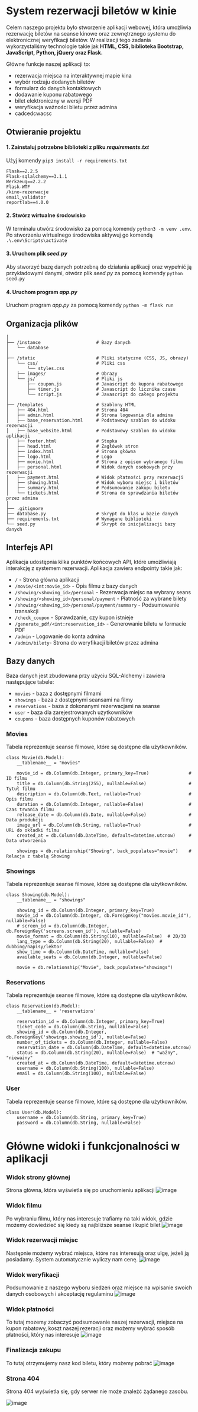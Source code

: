 # System rezerwacji biletów w kinie

Celem naszego projektu było stworzenie aplikacji webowej, która umożliwia rezerwację biletów na seanse kinowe oraz zewnętrznego systemu do elektronicznej weryfikacji biletów. W realizacji tego zadania wykorzystaliśmy technologie takie jak **HTML, CSS, biblioteka Bootstrap, JavaScript, Python, jQuery oraz Flask.**

Główne funkcje naszej aplikacji to:
* rezerwacja miejsca na interaktywnej mapie kina
* wybór rodzaju dodanych biletów
* formularz do danych kontaktowych
* dodawanie kuponu rabatowego
* bilet elektroniczny w wersji PDF
* weryfikacja ważności blietu przez admina
* cadcedcwacsc


## Otwieranie projektu
#### 1. Zainstaluj potrzebne biblioteki z pliku *requirements.txt*
Użyj komendy `pip3 install -r requirements.txt`

    Flask==2.2.5
    Flask-sqlalchemy==3.1.1
    Werkzeug==2.2.2
    Flask-WTF
    /kino-rezerwacje
    email_validator
    reportlab==4.0.0
    

#### 2. Stwórz wirtualne środowisko
W terminalu utwórz środowisko za pomocą komendy `python3 -m venv .env`. Po stworzeniu wirtualnego środowiska aktywuj go komendą `.\.env\Scripts\activate`

#### 3. Uruchom plik *seed.py*
Aby stworzyć bazę danych potrzebną do działania aplikacji oraz wypełnić ją przykładowymi danymi, otwórz plik *seed.py* za pomocą komendy `python seed.py`

#### 4. Uruchom program *app.py*
Uruchom program *app.py* za pomocą komendy `python -m flask run`

## Organizacja plików
    │ 
    ├── /instance                     # Bazy danych
    │   └── database                  
    │ 
    ├── /static                       # Pliki statyczne (CSS, JS, obrazy)
    │   └── css/                      # Pliki css
    │       └── styles.css            
    │   ├── images/                   # Obrazy 
    │   └── js/                       # Pliki js
    │       ├── coupon.js             # Javascript do kupona rabatowego
    │       ├── timer.js              # Javascript do licznika czasu
    │       └── script.js             # Javascript do całego projektu
    │ 
    ├── /templates                    # Szablony HTML
    │   ├── 404.html                  # Strona 404
    │   ├── admin.html                # Strona logowania dla admina
    │   ├── base_reservation.html     # Podstawowy szablon do widoku rezerwacji
    │   ├── base_website.html         # Podstawowy szablon do widoku aplikacji
    │   ├── footer.html               # Stopka
    │   ├── head.html                 # Zagłówek stron
    │   ├── index.html                # Strona główna
    │   ├── logo.html                 # Logo
    │   ├── movie.html                # Strona z opisem wybranego filmu
    │   ├── personal.html             # Widok danych osobowych przy rezerwacji
    │   ├── payment.html              # Widok płatności przy rezerwacji
    │   ├── showing.html              # Widok wyboru miejsc i biletów
    │   ├── summary.html              # Podsumowanie zakupu biletu
    │   └── tickets.html              # Strona do sprawdzania biletów przez admina
    │
    ├── .gitignore             
    ├── database.py                   # Skrypt do klas w bazie danych
    ├── requirements.txt              # Wymagane biblioteki
    └── seed.py                       # Skrypt do inicjalizacji bazy danych



## Interfejs API
Aplikacja udostępnia kilka punktów końcowych API, które umożliwiają interakcję z systemem rezerwacji. Aplikacja zawiera endpointy takie jak:

* `/` - Strona główna aplikacji 
* `/movie/<int:movie_id>` - Opis filmu z bazy danych
* `/showing/<showing_id>/personal` - Rezerwacja miejsc na wybrany seans
* `/showing/<showing_id>/personal/payment` - Płatność za wybrane bilety
* `/showing/<showing_id>/personal/payment/summary` - Podsumowanie transakcji 
* `/check_coupon` - Sprawdzanie, czy kupon istnieje
* `/generate_pdf/<int:reservation_id>` - Generowanie biletu w formacie PDF
* `/admin` - Logowanie do konta admina
* `/admin/bilety`- Strona do weryfikacji biletów przez admina

## Bazy danych
Baza danych jest zbudowana przy użyciu SQL-Alchemy i zawiera następujące tabele:
* `movies` - baza z dostępnymi filmami
* `showings` - baza z dostępnymi seansami na filmy
* `reservations` - baza z dokonanymi rezerwacjami na seanse
* `user` - baza dla zarejestrowanych użytkowników
* `coupons` - baza dostępnych kuponów rabatowych

### Movies
Tabela reprezentuje seanse filmowe, które są dostępne dla użytkowników.

    class Movie(db.Model):
        __tablename__ = "movies"
        
        movie_id = db.Column(db.Integer, primary_key=True)               # ID filmu
        title = db.Column(db.String(255), nullable=False)                # Tytuł filmu
        description = db.Column(db.Text, nullable=True)                  # Opis filmu 
        duration = db.Column(db.Integer, nullable=False)                 # Czas trwania filmu
        release_date = db.Column(db.Date, nullable=False)                # Data produkcji
        image_url = db.Column(db.String, nullable=True)                  # URL do okładki filmu
        created_at = db.Column(db.DateTime, default=datetime.utcnow)     # Data utworzenia
    
        showings = db.relationship("Showing", back_populates="movie")    # Relacja z tabelą Showing

### Showings
Tabela reprezentuje seanse filmowe, które są dostępne dla użytkowników.

    class Showing(db.Model):
        __tablename__ = "showings"
    
        showing_id = db.Column(db.Integer, primary_key=True)
        movie_id = db.Column(db.Integer, db.ForeignKey("movies.movie_id"), nullable=False)
        # screen_id = db.Column(db.Integer, db.ForeignKey('screens.screen_id'), nullable=False)
        movie_format = db.Column(db.String(10), nullable=False)  # 2D/3D
        lang_type = db.Column(db.String(20), nullable=False)  # dubbing/napisy/lektor
        show_time = db.Column(db.DateTime, nullable=False)
        available_seats = db.Column(db.Integer, nullable=False)
    
        movie = db.relationship("Movie", back_populates="showings")

### Reservations
Tabela reprezentuje seanse filmowe, które są dostępne dla użytkowników.

    class Reservation(db.Model):
        __tablename__ = 'reservations'
        
        reservation_id = db.Column(db.Integer, primary_key=True)
        ticket_code = db.Column(db.String, nullable=False)
        showing_id = db.Column(db.Integer, db.ForeignKey('showings.showing_id'), nullable=False)
        number_of_tickets = db.Column(db.Integer, nullable=False)
        reservation_date = db.Column(db.DateTime, default=datetime.utcnow)
        status = db.Column(db.String(20), nullable=False)  # "ważny", "nieważny"
        created_at = db.Column(db.DateTime, default=datetime.utcnow)
        username = db.Column(db.String(100), nullable=False)
        email = db.Column(db.String(100), nullable=False)

### User
Tabela reprezentuje seanse filmowe, które są dostępne dla użytkowników.

    class User(db.Model):
        username = db.Column(db.String, primary_key=True)
        password = db.Column(db.String, nullable=False)


# Główne widoki i funkcjonalności w aplikacji

### Widok strony głównej
Strona główna, która wyświetla się po uruchomieniu aplikacji
![image](https://github.com/user-attachments/assets/722ef405-06f8-478d-af3e-82c80e004067)

### Widok filmu

Po wybraniu filmu, który nas interesuje trafiamy na taki widok, gdzie możemy dowiedzieć się kiedy są najbliższe seanse i kupić bilet
![image](https://github.com/user-attachments/assets/ee8eed2c-99c3-447c-ac60-b4147f695b90)

### Widok rezerwacji miejsc

Następnie możemy wybrać miejsca, które nas interesują oraz ulgę, jeżeli ją posiadamy. System automatycznie wyliczy nam cenę.
![image](https://github.com/user-attachments/assets/63e1ec18-4e93-48c1-a605-7aafb3036c09)

### Widok weryfikacji

Podsumowanie z naszego wyboru siedzeń oraz miejsce na wpisanie swoich danych osobowych i akceptację regulaminu
![image](https://github.com/user-attachments/assets/368a285d-808b-4fc5-b6c6-0902e597d054)

### Widok płatności

To tutaj mozemy zobaczyć podsumowanie naszej rezerwacji, miejsce na kupon rabatowy, koszt naszej rezeracji oraz możemy wybrać sposób płatności, który nas interesuje
![image](https://github.com/user-attachments/assets/814e05e2-5b86-4345-b580-3662a7747f5a)

### Finalizacja zakupu

To tutaj otrzymujemy nasz kod biletu, który możemy pobrać
![image](https://github.com/user-attachments/assets/9aab0bf0-eae7-4d51-861b-470004774509)


### Strona 404
Strona 404 wyświetla się, gdy serwer nie może znaleźć żądanego zasobu.

![image](https://github.com/user-attachments/assets/c0eed2a8-6806-43d5-b0c3-48c94753ee1c)

